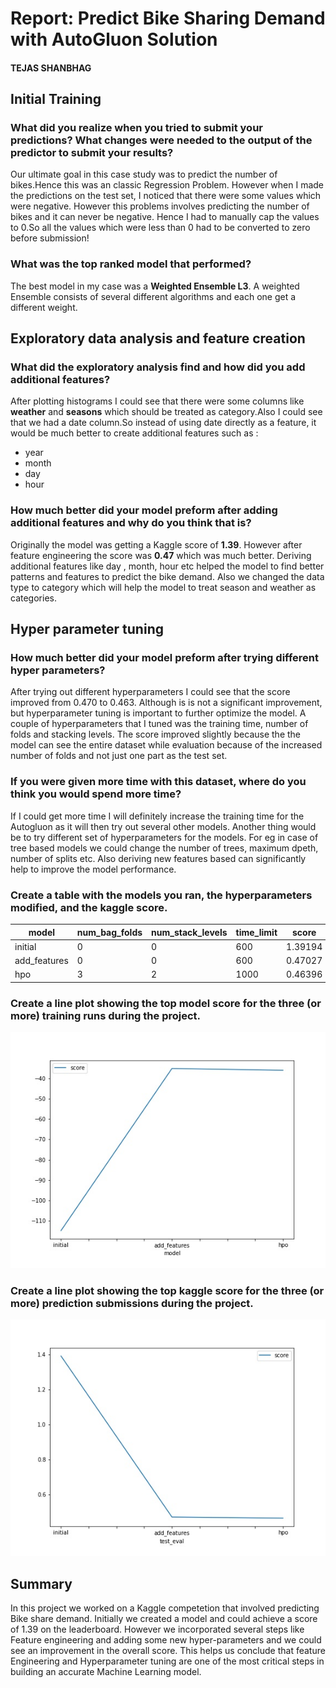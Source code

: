 # Report: Predict Bike Sharing Demand with AutoGluon Solution
#### TEJAS SHANBHAG

## Initial Training
### What did you realize when you tried to submit your predictions? What changes were needed to the output of the predictor to submit your results?
Our ultimate goal in this case study was to predict the number of bikes.Hence this was an classic Regression Problem. However when I made the predictions on the test set, I noticed that there were some values which were negative. However this problems involves predicting the number of bikes and it can never be negative. Hence I had to manually cap the values to 0.So all the values which were less than 0 had to be converted to zero before submission!

### What was the top ranked model that performed?
The best model in my case was a **Weighted Ensemble L3**. A weighted Ensemble consists of several different algorithms and each one get a different weight.

## Exploratory data analysis and feature creation
### What did the exploratory analysis find and how did you add additional features?
After plotting histograms I could see that there were some columns like **weather** and **seasons** which should be treated as category.Also I could see that we had a date column.So instead of using date directly as a feature, it would be much better to create additional features such as :
- year
- month
- day
- hour

### How much better did your model preform after adding additional features and why do you think that is?
Originally the model was getting a Kaggle score of **1.39**. However after feature engineering the score was **0.47** which was much better. Deriving additional features like day , month, hour etc helped the model to find better patterns and features to predict the bike demand. Also we changed the data type to category which will help the model to treat season and weather as categories.

## Hyper parameter tuning
### How much better did your model preform after trying different hyper parameters?
After trying out different hyperparameters I could see that the score improved from 0.470 to 0.463. Although is is not a significant improvement, but hyperparameter tuning is important to further optimize the model. A couple of hyperparameters that I tuned was the training time, number of folds and stacking levels. The score improved slightly because the the model can see the entire dataset while evaluation because of the increased number of folds and not just one part as the test set.

### If you were given more time with this dataset, where do you think you would spend more time?
If I could get more time I will definitely increase the training time for the Autogluon as it will then try out several other models. Another thing would be to try different set of hyperparameters for the models. For eg in case of tree based models we could change the number of trees, maximum dpeth, number of splits etc. Also deriving new features based can significantly help to improve the model performance.

### Create a table with the models you ran, the hyperparameters modified, and the kaggle score.
|model|num_bag_folds|num_stack_levels|time_limit|score|
|--|--|--|--|--|
|initial|0|0|600|1.39194|
|add_features|0|0|600|0.47027|
|hpo|3|2|1000|0.46396|

### Create a line plot showing the top model score for the three (or more) training runs during the project.
![model_train_score.jpeg](model_train_score.jpeg)
### Create a line plot showing the top kaggle score for the three (or more) prediction submissions during the project.
![model_test_score.jpeg](model_test_score.jpeg)

## Summary
In this project we worked on a Kaggle competetion that involved predicting Bike share demand. Initially we created a model and could achieve a score of 1.39 on the leaderboard. However we incorporated several steps like Feature engineering and adding some new hyper-parameters and we could see an improvement in the overall score. This helps us conclude that feature Engineering and Hyperparameter tuning are one of the most critical steps in building an accurate Machine Learning model.
